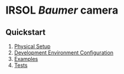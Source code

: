 # IRSOL _Baumer_ camera

## Quickstart
1. [Physical Setup](./docs/physical-setup)
2. [Development Environment Configuration](./docs/development-environmnet-configuration)
3. [Examples](./src/examples/)
4. [Tests](./src/tests/)
